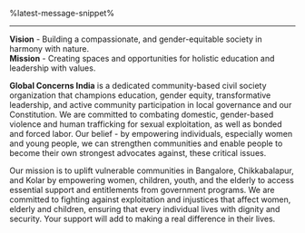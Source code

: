 %latest-message-snippet%

</section><hr /><section>

**Vision** - Building a compassionate, and gender-equitable society in harmony with nature.<br />
**Mission** - Creating spaces and opportunities for holistic education and leadership with values.

</section><section>

**Global Concerns India** is a dedicated community-based civil society organization that champions education, gender equity, transformative leadership, and active community participation in local governance and our Constitution. We are committed to combating domestic, gender-based violence and human trafficking for sexual exploitation, as well as bonded and forced labor. Our belief - by empowering individuals, especially women and young people, we can strengthen communities and enable people to become their own strongest advocates against, these critical issues.

Our mission is to uplift vulnerable communities in Bangalore, Chikkabalapur, and Kolar by empowering women, children, youth, and the elderly to access essential support and entitlements from government programs. We are committed to fighting against exploitation and injustices that affect women, elderly and children, ensuring that every individual lives with dignity and security. Your support will add to making a real difference in their lives.

</section>
